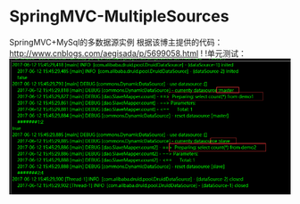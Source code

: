 # SpringMVC-MultipleSources
SpringMVC+MySql的多数据源实例
根据该博主提供的代码：http://www.cnblogs.com/aegisada/p/5699058.html
!
!单元测试：
![image](https://github.com/SmallPlume/SpringMVC-MultipleSources/blob/master/src/main/webapp/doc/dsj.png)
